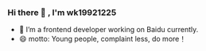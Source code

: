 ### Hi there 👋 , I'm wk19921225

- 🔭 I’m a frontend developer working on Baidu currently.
- 😄 motto: Young people, complaint less, do more！

<!--
**wk19921225/wk19921225** is a ✨ _special_ ✨ repository because its `README.md` (this file) appears on your GitHub profile.

Here are some ideas to get you started:

- 🔭 I’m currently working on ...
- 🌱 I’m currently learning ...
- 👯 I’m looking to collaborate on ...
- 🤔 I’m looking for help with ...
- 💬 Ask me about ...
- 📫 How to reach me: ...
- 😄 Pronouns: ...
- ⚡ Fun fact: ...
-->
